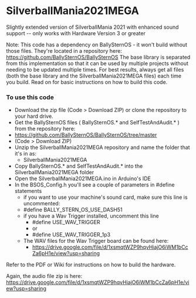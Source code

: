 # SilverballMania2021MEGA
Slightly extended version of SilverballMania 2021 with enhanced sound support -- only works with Hardware Version 3 or greater
  
Note: This code has a dependency on BallySternOS - it won't build without those files. They're located in a repository here:
https://github.com/BallySternOS/BallySternOS
The base library is separated from this implementation so that it can be used by multiple projects without needing to be updated multiple times. For best results, always get all files (both the base library and the SilverballMania2021MEGA files) each time you build. Read on for basic instructions on how to build this code.


### To use this code
* Download the zip file (Code > Download ZIP) or clone the repository to your hard drive.  
* Get the BallySternOS files ( BallySternOS.* and SelfTestAndAudit.* ) from the repository here:  
 * https://github.com/BallySternOS/BallySternOS/tree/master
 * (Code > Download ZIP)
* Unzip the SilverballMania2021MEGA repository and name the folder that it's in as:
  * SilverballMania2021MEGA  
* Copy BallySternOS.* and SelfTestAndAudit.* into the SilverballMania2021MEGA folder
* Open the SilverballMania2021MEGA.ino in Arduino's IDE
* In the BSOS_Config.h you'll see a couple of parameters in #define statements
  * if you want to use your machine's sound card, make sure this line is uncommented:  
   * #define BALLY_STERN_OS_USE_DASH51  
  * if you have a Wav Trigger installed, uncomment this line 
    * #define USE_WAV_TRIGGER
    * or 
    * #define USE_WAV_TRIGGER_1p3  
  * The WAV files for the Wav Trigger board can be found here:  
    * https://drive.google.com/file/d/1xsmqtWZP9hqvHiajO6iWM1bCcZa6pH1e/view?usp=sharing  
    
  
Refer to the PDF or Wiki for instructions on how to build the hardware.   
  
  
Again, the audio file zip is here:  
https://drive.google.com/file/d/1xsmqtWZP9hqvHiajO6iWM1bCcZa6pH1e/view?usp=sharing  
  
  
